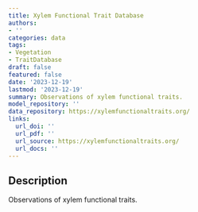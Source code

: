 ```yaml
---
title: Xylem Functional Trait Database
authors:
- ''
categories: data
tags:
- Vegetation
- TraitDatabase
draft: false
featured: false
date: '2023-12-19'
lastmod: '2023-12-19'
summary: Observations of xylem functional traits.
model_repository: ''
data_repository: https://xylemfunctionaltraits.org/
links:
  url_doi: ''
  url_pdf: ''
  url_source: https://xylemfunctionaltraits.org/
  url_docs: ''
---
```


## Description

Observations of xylem functional traits.

